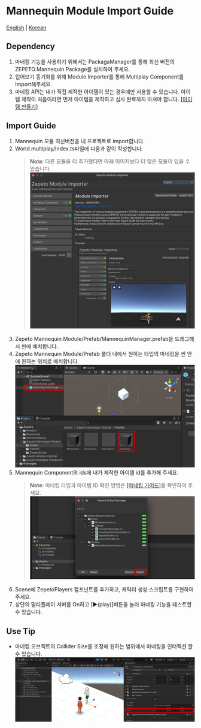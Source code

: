 # Mannequin Module Import Guide

[English](./README.md) | [Korean](./README_KR.md)

## Dependency
1. 마네킹 기능을 사용하기 위해서는 PackagaManager를 통해 최신 버전의 ZEPETO.Mannequin Package를 설치하여 주세요.
2. 입어보기 동기화를 위해 Module Importer를 통해 Multiplay Component를 Import해주세요.
3. 마네킹 API는 내가 직접 제작한 아이템이 있는 경우에만 사용할 수 있습니다. 아이템 제작이 처음이라면 먼저 아이템을 제작하고 심사 완료까지 마쳐야 합니다. [[아이템 만들기]](https://studio.zepeto.me/ko/console/items/create)

## Import Guide
1. Mannequin 모듈 최신버전을 내 프로젝트로 import합니다.
2. World.multiplay/Index.ts파일에 다음과 같이 작성합니다.
      > **Note**: 다른 모듈을 더 추가했다면 아래 이미지보다 더 많은 모듈이 있을 수 있습니다.   
        <img width="700" alt="image" src="./Image/GuideImage1.png">     
3. Zepeto Mannequin Module/Prefab/MannequinManager.prefab을 드래그해서 씬에 배치합니다.
4. Zepeto Mannequin Module/Prefab 폴더 내에서 원하는 타입의 마네킹을 씬 안에 원하는 위치로 배치합니다.   
        <img width="700" alt="image" src="./images/GuideImage2.png">   
5. Mannequin Component의 ids에 내가 제작한 아이템 id를 추가해 주세요.
    > **Note**: 마네킹 타입과 아이템 ID 확인 방법은 [[마네킹 가이드]](https://docs.zepeto.me/studio-world/lang-ko/docs/zepeto_mannequin)를 확인하여 주세요.   
        <img width="700" alt="image" src="./Image/GuideImage3.png">   
6. Scene에 ZepetoPlayers 컴포넌트를 추가하고, 캐릭터 생성 스크립트를 구현하여 주세요.
7. 상단의 멀티플레이 서버를 On하고 [▶︎(play)]버튼을 눌러 마네킹 기능을 테스트할 수 있습니다. 


## Use Tip
- 마네킹 오브젝트의 Collider Size를 조정해 원하는 범위에서 마네킹을 인터렉션 할 수 있습니다.   
        <img width="700" alt="image" src="./images/GuideImage4.png">   
